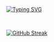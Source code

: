 <div allign = "center">
 
[![Typing SVG](https://readme-typing-svg.herokuapp.com?font=Montserrat&weight=300&size=35&duration=3000&pause=100&color=41B883&background=04DC1700&center=true&vCenter=true&repeat=false&width=435&lines=Opa%2C+Meu+nom...;Oi+eu+sou+o+Danie...;Ol%C3%A1!+Eu+sou+o+Daniel+%F0%9F%91%8B)](https://git.io/typing-svg)

</div>

<br>


<div allign = "center">

 [![GitHub Streak](https://github-readme-streak-stats.herokuapp.com?user=DanielGsou&theme=vue&border_radius=1&date_format=j%2Fn%5B%2FY%5D&card_width=800&card_height=200&background=0A0C10&sideLabels=FFFFFF&fire=41B883&currStreakLabel=FFFFFF&dates=FFFFFF)](https://git.io/streak-stats)
  
</div>

